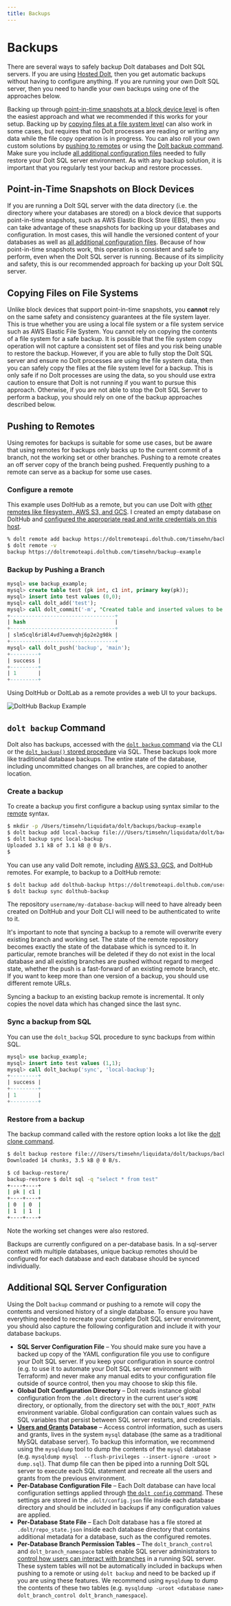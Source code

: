 ```yaml
---
title: Backups
---
```


# Backups

There are several ways to safely backup Dolt databases and Dolt SQL servers. If you are using [Hosted Dolt](../../../products/hosted/README.md), then you get automatic backups without having to configure anything. If you are running your own Dolt SQL server, then you need to handle your own backups using one of the approaches below.

Backing up through [point-in-time snapshots at a block device level](#point-in-time-snapshots-on-block-devices) is often the easiest approach and what we recommended if this works for your setup. Backing up by [copying files at a file system level](#copying-files-on-file-systems) can also work in some cases, but requires that no Dolt processes are reading or writing any data while the file copy operation is in progress. You can also roll your own custom solutions by [pushing to remotes](#pushing-to-remotes) or using the [Dolt backup command](#dolt-backup-command). Make sure you include [all additional configuration files](#additional-sql-server-configuration) needed to fully restore your Dolt SQL server environment. As with any backup solution, it is important that you regularly test your backup and restore processes.

## Point-in-Time Snapshots on Block Devices

If you are running a Dolt SQL server with the data directory (i.e. the directory where your databases are stored) on a block device that supports point-in-time snapshots, such as AWS Elastic Block Store (EBS), then you can take advantage of these snapshots for backing up your databases and configuration. In most cases, this will handle the versioned content of your databases as well as [all additional configuration files](#additional-sql-server-configuration). Because of how point-in-time snapshots work, this operation is consistent and safe to perform, even when the Dolt SQL server is running. Because of its simplicity and safety, this is our recommended approach for backing up your Dolt SQL server.

## Copying Files on File Systems

Unlike block devices that support point-in-time snapshots, you **cannot** rely on the same safety and consistency guarantees at the file system layer. This is true whether you are using a local file system or a file system service such as AWS Elastic File System. You cannot rely on copying the contents of a file system for a safe backup. It is possible that the file system copy operation will not capture a consistent set of files and you risk being unable to restore the backup. However, if you are able to fully stop the Dolt SQL server and ensure no Dolt processes are using the file system data, then you can safely copy the files at the file system level for a backup. This is only safe if no Dolt processes are using the data, so you should use extra caution to ensure that Dolt is not running if you want to pursue this approach. Otherwise, if you are not able to stop the Dolt SQL Server to perform a backup, you should rely on one of the backup approaches described below.

## Pushing to Remotes

Using remotes for backups is suitable for some use cases, but be aware that using remotes for backups only backs up to the current commit of a branch, not the working set or other branches. Pushing to a remote creates an off server copy of the branch being pushed. Frequently pushing to a remote can serve as a backup for some use cases.

### Configure a remote

This example uses DoltHub as a remote, but you can use Dolt with [other remotes like filesystem, AWS S3, and GCS](https://www.dolthub.com/blog/2021-07-19-remotes/). I created an empty database on DoltHub and [configured the appropriate read and write credentials on this host](../../../products/dolthub/data-sharing.md#dolt-login).

```bash
% dolt remote add backup https://doltremoteapi.dolthub.com/timsehn/backup-example
$ dolt remote -v
backup https://doltremoteapi.dolthub.com/timsehn/backup-example
```

### Backup by Pushing a Branch

```sql
mysql> use backup_example;
mysql> create table test (pk int, c1 int, primary key(pk));
mysql> insert into test values (0,0);
mysql> call dolt_add('test');
mysql> call dolt_commit('-m', "Created table and inserted values to be backed up");
+----------------------------------+
| hash                             |
+----------------------------------+
| slm5cql6ri8l4vd7uemvqhj6p2e2g98k |
+----------------------------------+
mysql> call dolt_push('backup', 'main');
+---------+
| success |
+---------+
| 1       |
+---------+
```

Using DoltHub or DoltLab as a remote provides a web UI to your backups.

![DoltHub Backup Example](../../../.gitbook/assets/backup-example.png)

## `dolt backup` Command

Dolt also has backups, accessed with the [`dolt backup` command](../../cli/cli.md#dolt-backup) via the CLI or the [`dolt_backup()` stored procedure](../version-control/dolt-sql-procedures.md#dolt_backup) via SQL. These backups look more like traditional database backups. The entire state of the database, including uncommitted changes on all branches, are copied to another location.

### Create a backup

To create a backup you first configure a backup using syntax similar to the [remote](../../../concepts/dolt/git/remotes.md) syntax.

```bash
$ mkdir -p /Users/timsehn/liquidata/dolt/backups/backup-example
$ dolt backup add local-backup file:///Users/timsehn/liquidata/dolt/backups/backup-example
$ dolt backup sync local-backup
Uploaded 3.1 kB of 3.1 kB @ 0 B/s.
$
```

You can use any valid Dolt remote, including [AWS S3, GCS](https://www.dolthub.com/blog/2021-07-19-remotes/), and DoltHub remotes. For example, to backup to a DoltHub remote:

```bash
$ dolt backup add dolthub-backup https://doltremoteapi.dolthub.com/username/my-database-backup
$ dolt backup sync dolthub-backup
```

The repository `username/my-database-backup` will need to have already been created on DoltHub and your Dolt CLI will need to be authenticated to write to it.

It's important to note that syncing a backup to a remote will overwrite every existing branch and working set. The state of the remote repository becomes exactly the state of the database which is synced to it. In particular, remote branches will be deleted if they do not exist in the local database and all existing branches are pushed without regard to merged state, whether the push is a fast-forward of an existing remote branch, etc. If you want to keep more than one version of a backup, you should use different remote URLs.

Syncing a backup to an existing backup remote is incremental. It only copies the novel data which has changed since the last sync.

### Sync a backup from SQL

You can use the `dolt_backup` SQL procedure to sync backups from within SQL.

```sql
mysql> use backup_example;
mysql> insert into test values (1,1);
mysql> call dolt_backup('sync', 'local-backup');
+---------+
| success |
+---------+
| 1       |
+---------+
```

### Restore from a backup

The backup command called with the restore option looks a lot like the [dolt clone command](../../cli/cli.md#dolt-clone).

```bash
$ dolt backup restore file:///Users/timsehn/liquidata/dolt/backups/backup-example backup-restore
Downloaded 14 chunks, 3.5 kB @ 0 B/s.

$ cd backup-restore/
backup-restore $ dolt sql -q "select * from test"
+----+----+
| pk | c1 |
+----+----+
| 0  | 0  |
| 1  | 1  |
+----+----+
```

Note the working set changes were also restored.

Backups are currently configured on a per-database basis. In a sql-server context with multiple databases, unique backup remotes should be configured for each database and each database should be synced individually.

## Additional SQL Server Configuration

Using the Dolt `backup` command or pushing to a remote will copy the contents and versioned history of a single database. To ensure you have everything needed to recreate your complete Dolt SQL server environment, you should also capture the following configuration and include it with your database backups.

- **SQL Server Configuration File** – You should make sure you have a backed up copy of the YAML configuration file you use to configure your Dolt SQL server. If you keep your configuration in source control (e.g. to use it to automate your Dolt SQL server environment with Terraform) and never make any manual edits to your configuration file outside of source control, then you may choose to skip this file.
- **Global Dolt Configuration Directory** – Dolt reads instance global configuration from the `.dolt` directory in the current user's `HOME` directory, or optionally, from the directory set with the `DOLT_ROOT_PATH` environment variable. Global configuration can contain values such as SQL variables that persist between SQL server restarts, and credentials.
- **[Users and Grants](../../../concepts/dolt/sql/users-grants.md) Database** – Access control information, such as users and grants, lives in the system `mysql` database (the same as a traditional MySQL database server). To backup this information, we recommend using the `mysqldump` tool to dump the contents of the `mysql` database (e.g. `mysqldump mysql  --flush-privileges --insert-ignore -uroot > dump.sql`). That dump file can then be piped into a running Dolt SQL server to execute each SQL statement and recreate all the users and grants from the previous environment.
- **Per-Database Configuration File** – Each Dolt database can have local configuration settings applied through [the `dolt config` command](../../cli/cli.md#dolt-config). These settings are stored in the `.dolt/config.json` file inside each database directory and should be included in backups if any configuration values are applied.
- **Per-Database State File** – Each Dolt database has a file stored at `.dolt/repo_state.json` inside each database directory that contains additional metadata for a database, such as the configured remotes.
- **Per-Database Branch Permission Tables** – The `dolt_branch_control` and `dolt_branch_namespace` tables enable SQL server administrators to [control how users can interact with branches](branch-permissions.md) in a running SQL server. These system tables will not be automatically included in backups when pushing to a remote or using `dolt backup` and need to be backed up if you are using these features. We recommend using `mysqldump` to dump the contents of these two tables (e.g. `mysqldump -uroot <database name> dolt_branch_control dolt_branch_namespace`).
